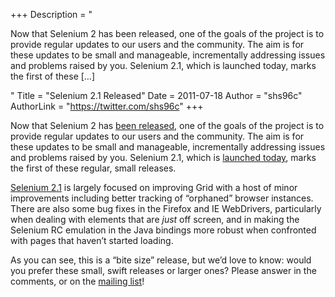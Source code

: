 +++
Description = "<p>Now that Selenium 2 has been released, one of the goals of the project is to provide regular updates to our users and the community. The aim is for these updates to be small and manageable, incrementally addressing issues and problems raised by you. Selenium 2.1, which is launched today, marks the first of these […]</p>"
Title = "Selenium 2.1 Released"
Date = 2011-07-18
Author = "shs96c"
AuthorLink = "https://twitter.com/shs96c"
+++

<p>Now that Selenium 2 has <a href="http://seleniumhq.wordpress.com/2011/07/08/selenium-2-0/">been released</a>, one of the goals of the project is to provide regular updates to our users and the community. The aim is for these updates to be small and manageable, incrementally addressing issues and problems raised by you. Selenium 2.1, which is <a href="http://seleniumhq.org/download/">launched today</a>, marks the first of these regular, small releases.</p>
<p><a href="http://seleniumhq.org/download/">Selenium 2.1</a> is largely focused on improving Grid with a host of minor improvements including better tracking of &#8220;orphaned&#8221; browser instances. There are also some bug fixes in the Firefox and IE WebDrivers, particularly when dealing with elements that are <em>just</em> off screen, and in making the Selenium RC emulation in the Java bindings more robust when confronted with pages that haven&#8217;t started loading.</p>
<p>As you can see, this is a &#8220;bite size&#8221; release, but we&#8217;d love to know: would you prefer these small, swift releases or larger ones? Please answer in the comments, or on the <a href="groups.google.com/group/selenium-users">mailing list</a>!</p>

